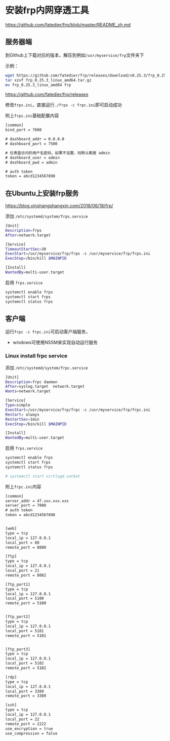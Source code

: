 # 安装frp内网穿透工具

https://github.com/fatedier/frp/blob/master/README_zh.md

## 服务器端

到Github上下载对应的版本，解压到例如`/usr/myservice/frp`文件夹下

示例：

```sh
wget https://github.com/fatedier/frp/releases/download/v0.25.3/frp_0.25.3_linux_amd64.tar.gz
tar xzvf frp_0.25.3_linux_amd64.tar.gz
mv frp_0.25.3_linux_amd64 frp
```

https://github.com/fatedier/frp/releases

修改`frps.ini`，直接运行`./frps -c frpc.ini`即可启动成功

附上`frps.ini`基础配置内容

```txt
[common]
bind_port = 7000

# dashboard_addr = 0.0.0.0
# dashboard_port = 7500

# 仪表盘访问的用户名密码，如果不设置，则默认都是 admin
# dashboard_user = admin
# dashboard_pwd = admin

# auth token
token = abcd1234567890
```

## 在Ubuntu上安装frp服务

https://blog.xinshangshangxin.com/2018/06/18/frp/

添加 `/etc/systemd/system/frps.service`

```sh
[Unit]
Description=frps
After=network.target

[Service]
TimeoutStartSec=30
ExecStart=/usr/myservice/frp/frps -c /usr/myservice/frp/frps.ini
ExecStop=/bin/kill $MAINPID

[Install]
WantedBy=multi-user.target
```

启用 `frps.service`

```sh
systemctl enable frps
systemctl start frps
systemctl status frps
```

## 客户端

运行`frpc -c frpc.ini`可启动客户端服务，

* windows可使用NSSM来实现自动运行服务

### Linux install frpc service

添加 `/etc/systemd/system/frpc.service`

```sh
[Unit]
Description=frpc daemon
After=syslog.target  network.target
Wants=network.target

[Service]
Type=simple
ExecStart=/usr/myservice/frp/frpc -c /usr/myservice/frp/frpc.ini
Restart= always
RestartSec=1min
ExecStop=/bin/kill $MAINPID

[Install]
WantedBy=multi-user.target

```

启用 `frps.service`

```sh
systemctl enable frps
systemctl start frps
systemctl status frps

# systemctl start virtlogd.socket
```

附上`frpc.ini`内容

```txt
[common]
server_addr = 47.xxx.xxx.xxx 
server_port = 7000
# auth token
token = abcd1234567890


[web]
type = tcp
local_ip = 127.0.0.1
local_port = 80
remote_port = 8080

[ftp]
type = tcp
local_ip = 127.0.0.1
local_port = 21
remote_port = 8082

[ftp_port1]
type = tcp
local_ip = 127.0.0.1
local_port = 5100
remote_port = 5100


[ftp_port2]
type = tcp
local_ip = 127.0.0.1
local_port = 5101
remote_port = 5101


[ftp_port3]
type = tcp
local_ip = 127.0.0.1
local_port = 5102
remote_port = 5102

[rdp]
type = tcp
local_ip = 127.0.0.1
local_port = 3389
remote_port = 3389

[ssh]
type = tcp
local_ip = 127.0.0.1
local_port = 22
remote_port = 2222
use_encryption = true
use_compression = false
```
